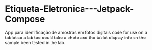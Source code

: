 # Etiqueta-Eletronica---Jetpack-Compose
App para identificação de amostras em fotos digitais
code for use on a tablet so a lab tec could take a photo and the tablet display info on the sample been tested in the lab.
